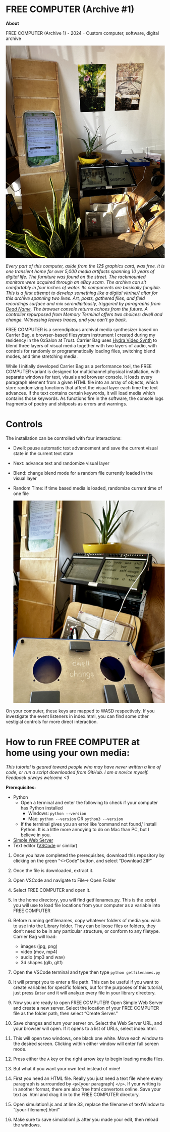 # FREE COMPUTER (Archive #1)

**About**

FREE COMPUTER (Archive 1) - 2024 - Custom computer, software, digital archive

![IMG_1502.JPG](library/IMG_1502.JPG)

*Every part of this computer, aside from the 12$ graphics card, was free. It is one transient home for over 5,000 media artifacts spanning 10 years of digital life. The furniture was found on the street. The rackmounted monitors were acquired through an eBay scam. The archive can sit comfortably in four inches of water. Its components are basically fungible. This is a first attempt to develop something like a digital vitrine// altar for this archive spanning two lives. Art, posts, gathered files, and field recordings surface and mix serendipitously, triggered by paragraphs from [Dead Name](https://deadname.online). The browser console returns echoes from the future. A controller repurposed from Memory Terminal offers two choices: dwell and change. Witnessing leaves traces, and you can’t go back.*

FREE COMPUTER  is a serendipitous archival media synthesizer based on Carrier Bag, a browser-based filesystem instrument I created during my residency in the 0xSalon at Trust. Carrier Bag uses [Hydra Video Synth](https://github.com/hydra-synth/hydra) to blend three layers of visual media together with two layers of audio, with controls for randomly or programmatically loading files, switching blend modes, and time stretching media. 

While I initially developed Carrier Bag as a performance tool, the FREE COMPUTER  variant is designed for multichannel physical installation, with separate windows for text, visuals and browser console. It loads every paragraph element from a given HTML file into an array of objects, which store randomizing functions that affect the visual layer each time the text advances. If the text contains certain keywords, it will load media which contains those keywords. As functions fire in the software, the console logs fragments of poetry and shitposts as errors and warnings. 

# Controls

The installation can be controlled with four interactions:

- Dwell: pause automatic text advancement and save the current visual state in the current text state
- Next: advance text and randomize visual layer
- Blend: change blend mode for a random file currently loaded in the visual layer
- Random Time: if time based media is loaded, randomize current time of one file
    
    ![IMG_1469.JPEG](library/IMG_1469.JPEG)
    

On your computer, these keys are mapped to WASD respectively. If you investigate the event listeners in index.html, you can find some other vestigial controls for more direct interaction. 

# How to run FREE COMPUTER at home using your own media:

*This tutorial is geared toward people who may have never written a line of code, or run a script downloaded from GitHub. I am a novice myself. Feedback always welcome <3*

**Prerequisites:**

- Python
    - Open a terminal and enter the following to check if your computer has Python installed
        - Windows: `python --version`
        - Mac: `python --version` OR `python3 --version`
    - If the terminal gives you an error like ‘command not found,’ install Python. It is a little more annoying to do on Mac than PC, but I believe in you.
- [Simple Web Server](https://simplewebserver.org/download.html)
- Text editor ([VSCode](https://code.visualstudio.com/) or similar)
1. Once you have completed the prerequisites, download this repository by clicking on the green “<>Code” button, and select “Download ZIP”
2. Once the file is downloaded, extract it. 
3. Open VSCode and navigate to File→ Open Folder 
4. Select FREE COMPUTER and open it. 
5. In the home directory, you will find getfilenames.py. This is the script you will use to load file locations from your computer as a variable into FREE COMPUTER
6. Before running getfilenames, copy whatever folders of media you wish to use into the Library folder. They can be loose files or folders, they don’t need to be in any particular structure, or conform to any filetype. Carrier Bag will load:
    - images (jpg, png)
    - video (mov, mp4)
    - audio (mp3 and wav)
    - 3d shapes (glb, gltf)
        
        
7. Open the VSCode terminal and type then type `python getfilenames.py`
8. It will prompt you to enter a file path. This can be useful if you want to create variables for specific folders, but for the purposes of this tutorial, just press `Enter` and it will analyze every file in your library directory. 
9. Now you are ready to open FREE COMPUTER! Open Simple Web Server and create a new server. Select the location of your FREE COMPUTER file as the folder path, then select “Create Server.” 
10. Save changes and turn your server on. Select the Web Server URL, and your browser will open. If it opens to a list of URLs, select index.html.
11. This will open two windows, one black one white. Move each window to the desired screen. Clicking within either window will enter full screen mode. 
12. Press either the `A` key or the right arrow key to begin loading media files. 
13. But what if you want your own text instead of mine! 
14. First you need an HTML file. Really you just need a text file where every paragraph is surrounded by `<p>`[your paragraph] `</p>`. If your writing is in another format, there are also free html convertors online. Save your text as .html and drag it in to the FREE COMPUTER directory. 
15. Open simulation1.js and at line 33, replace the filename of textWindow to “[your-filename].html”
16. Make sure to save simulation1.js after you made your edit, then reload the windows.
